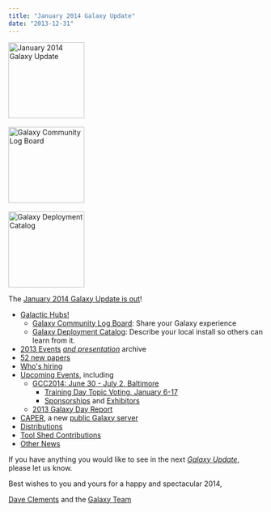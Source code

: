 ```yaml
---
title: "January 2014 Galaxy Update"
date: "2013-12-31"
---
```

<div class='right'>
<a href='/galaxy-updates/2014-01/'><img src="/src/images/logos/GalaxyUpdate200.png" alt="January 2014 Galaxy Update" width=150 /></a>
<br /><br />
<a href='/galaxy-updates/2014-01/#galaxy-community-log-board'><img src="/src/images/logos/LogBoardWText200.png" alt="Galaxy Community Log Board" width="150" /></a>
<br /><br />
<a href='/galaxy-updates/2014-01/#galaxy-deployment-catalog'><img src="/src/images/logos/GalaxyDeploymentCatalog200.png" alt="Galaxy Deployment Catalog" width="150" /></a>
</div>

The [January 2014 Galaxy Update is out](/galaxy-updates/2014-01/)!

* [Galactic Hubs!](/galaxy-updates/2014-01/#galaxy-community-hubs)
  * [Galaxy Community Log Board](/galaxy-updates/2014-01/#galaxy-community-log-board): Share your Galaxy experience
  * [Galaxy Deployment Catalog](/galaxy-updates/2014-01/#galaxy-deployment-catalog): Describe your local install so others can learn from it.
* [2013 Events](/galaxy-updates/2014-01/#2013-events-archive) *[and presentation](/galaxy-updates/2014-01/#2013-events-archive)* archive
* [52 new papers](/galaxy-updates/2014-01/#new-papers)
* [Who's hiring](/galaxy-updates/2014-01/#whos-hiring)
* [Upcoming Events](/galaxy-updates/2014-01/#events), including
  * [GCC2014: June 30 - July 2, Baltimore](/galaxy-updates/2014-01/#gcc2014-june-30---july-2-baltimore)
    * [Training Day Topic Voting, January 6-17](/galaxy-updates/2014-01/#training-day-topic-voting-january-6-17) 
    * [Sponsorships](/galaxy-updates/2014-01/#sponsorships) and [Exhibitors](/galaxy-updates/2014-01/#exhibitors) 
  * [2013 Galaxy Day Report](/galaxy-updates/2014-01/#2013-galaxy-day-report)
* [CAPER](/galaxy-updates/2014-01/#caper), a new [public Galaxy server](/galaxy-updates/2014-01/#new-public-servers)
* [Distributions](/galaxy-updates/2014-01/#galaxy-distributions)
* [Tool Shed Contributions](/galaxy-updates/2014-01/#toolshed-contributions) 
* [Other News](/galaxy-updates/2014-01/#other-news)

If you have anything you would like to see in the next *[Galaxy Update](/galaxy-updates/)*, please let us know.

Best wishes to you and yours for a happy and spectacular 2014,

[Dave Clements](/people/dave-clements/) and the [Galaxy Team](/galaxy-team/)
